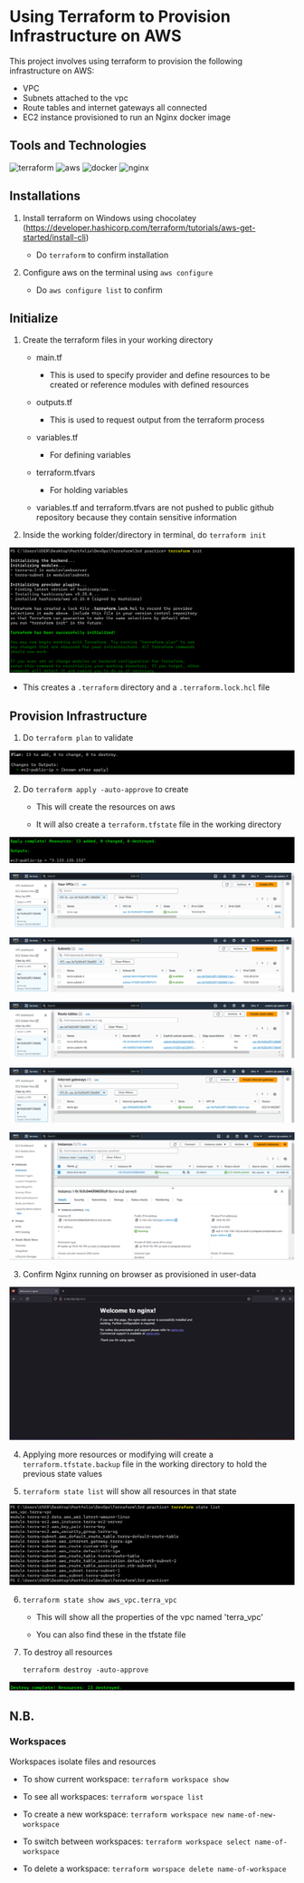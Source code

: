 # Using Terraform to Provision Infrastructure on AWS

This project involves using terraform to provision the following infrastructure on AWS:

- VPC
- Subnets attached to the vpc
- Route tables and internet gateways all connected
- EC2 instance provisioned to run an Nginx docker image

## Tools and Technologies

![terraform][terraform] ![aws][aws] ![docker][docker] ![nginx][nginx]

[terraform]: <https://img.shields.io/badge/terraform-844FBA?style=for-the-badge&labelColor=black&logo=terraform&logoColor=#844FBA>
[aws]: <https://img.shields.io/badge/amazonaws-232F3E?style=for-the-badge&labelColor=black&logo=amazonaws&logoColor=white>
[docker]: <https://img.shields.io/badge/docker-2496ED?style=for-the-badge&labelColor=black&logo=docker&logoColor=2496ED>
[nginx]: <https://img.shields.io/badge/nginx-009639?style=for-the-badge&labelColor=black&logo=nginx&logoColor=009639>

## Installations

1. Install terraform on Windows using chocolatey (https://developer.hashicorp.com/terraform/tutorials/aws-get-started/install-cli)

    - Do `terraform` to confirm installation

2. Configure aws on the terminal using `aws configure`

    - Do `aws configure list` to confirm

## Initialize

1. Create the terraform files in your working directory

    - main.tf
        - This is used to specify provider and define resources to be created or reference modules with defined resources
    
    - outputs.tf
        - This is used to request output from the terraform process
    
    - variables.tf
        - For defining variables
    
    - terraform.tfvars
        - For holding variables
    
    - variables.tf and terraform.tfvars are not pushed to public github repository because they contain sensitive information

2. Inside the working folder/directory in terminal, do `terraform init`

![init](https://github.com/uedwinc/Terraform-for-InfrastructureAsCode-on-AWS/blob/main/images/init.png)

- This creates a `.terraform` directory and a `.terraform.lock.hcl` file

## Provision Infrastructure

1. Do `terraform plan` to validate

![plan](https://github.com/uedwinc/Terraform-for-InfrastructureAsCode-on-AWS/blob/main/images/plan.png)

2. Do `terraform apply -auto-approve` to create

    - This will create the resources on aws

    - It will also create a `terraform.tfstate` file in the working directory

![complete](https://github.com/uedwinc/Terraform-for-InfrastructureAsCode-on-AWS/blob/main/images/complete.png)

![terra vpc](https://github.com/uedwinc/Terraform-for-InfrastructureAsCode-on-AWS/blob/main/images/terra%20vpc.png)

![terra subnet](https://github.com/uedwinc/Terraform-for-InfrastructureAsCode-on-AWS/blob/main/images/terra%20subnet.png)

![route table](https://github.com/uedwinc/Terraform-for-InfrastructureAsCode-on-AWS/blob/main/images/route%20table.png)

![internet gate](https://github.com/uedwinc/Terraform-for-InfrastructureAsCode-on-AWS/blob/main/images/internet%20gate.png)

![terra instance](https://github.com/uedwinc/Terraform-for-InfrastructureAsCode-on-AWS/blob/main/images/terra%20instance.png)

3. Confirm Nginx running on browser as provisioned in user-data

![nginx](https://github.com/uedwinc/Terraform-for-InfrastructureAsCode-on-AWS/blob/main/images/nginx.png)

4. Applying more resources or modifying will create a `terraform.tfstate.backup` file in the working directory to hold the previous state values

5. `terraform state list` will show all resources in that state

![state list](https://github.com/uedwinc/Terraform-for-InfrastructureAsCode-on-AWS/blob/main/images/state%20list.png)

6. `terraform state show aws_vpc.terra_vpc`

    - This will show all the properties of the vpc named 'terra_vpc'

    - You can also find these in the tfstate file

7. To destroy all resources
    ```
    terraform destroy -auto-approve
    ```

![destroy](https://github.com/uedwinc/Terraform-for-InfrastructureAsCode-on-AWS/blob/main/images/destroy.png)


## N.B.

### Workspaces

Workspaces isolate files and resources

- To show current workspace: `terraform workspace show` 

- To see all workspaces: `terraform worspace list`

- To create a new workspace: `terraform workspace new name-of-new-workspace`

- To switch between workspaces: `terraform workspace select name-of-workspace`

- To delete a workspace: `terraform worspace delete name-of-workspace`
